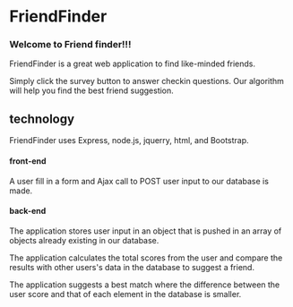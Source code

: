 # FriendFinder

### Welcome to Friend finder!!! 

FriendFinder is a great web application to find like-minded friends. 

Simply click the survey button to answer checkin questions. Our algorithm will help you find the best friend suggestion. 

## technology 

FriendFinder uses Express, node.js, jquerry, html, and Bootstrap. 

#### front-end 

A user fill in a form and Ajax call to POST user input to our database is made. 

#### back-end 

The application stores user input in an object that is pushed in an array of objects already existing in our database. 

The application calculates the total scores from the user and compare the results with other users's data in the database to suggest a friend. 

The application suggests a best match where the difference between the user score and that of each element in the database is smaller. 
